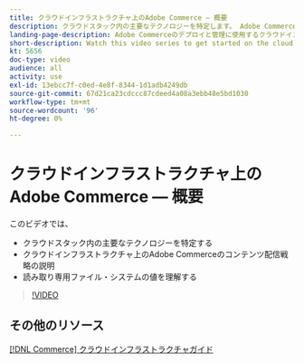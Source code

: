 ```yaml
---
title: クラウドインフラストラクチャ上のAdobe Commerce — 概要
description: クラウドスタック内の主要なテクノロジーを特定しま​す。 Adobe Commerceのコンテンツ配信戦略について説明します。 読み取り専用ファイルシステムの値を理解します。
landing-page-description: Adobe Commerceのデプロイと管理に使用するクラウドインフラストラクチャの概要については、このビデオシリーズをご覧ください。
short-description: Watch this video series to get started on the cloud infrastructure used for deploying and managing Adobe Commerce.
kt: 5656
doc-type: video
audience: all
activity: use
exl-id: 13ebcc7f-c0ed-4e8f-8344-1d1adb4249db
source-git-commit: 67d21ca23cdccc87cdeed4a08a3ebb48e5bd1030
workflow-type: tm+mt
source-wordcount: '96'
ht-degree: 0%

---
```


# クラウドインフラストラクチャ上のAdobe Commerce — 概要

このビデオでは、

- クラウドスタック内の主要なテクノロジーを特定す&#x200B;る
- クラウドインフラストラクチャ上のAdobe Commerceのコンテンツ配信戦略の説明
- 読み取り専用ファイル・システムの値を理解する

>[!VIDEO](https://video.tv.adobe.com/v/35298?quality=12&learn=on)

## その他のリソース

[[!DNL Commerce] クラウドインフラストラクチャガイド](https://experienceleague.adobe.com/docs/commerce-cloud-service/user-guide/overview.html)
